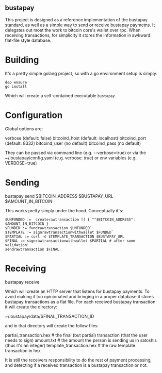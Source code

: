 bustapay
--------


This project is designed as a reference implementation of the bustapay standard, as well as a simple way to send or receive bustapay paymetns. It delegates out most the work to bitcoin core's wallet over rpc. When receiving transactions, for simplicity it stores the information in awkward flat-file style database.

Building
========
It's a pretty simple golang project, so with a go environment setup is simply:
```
dep ensure
go install
```

Which will create a self-contained executable `bustapay`


Configuration
=============
Global options are:

verbose  (default: false)
bitcoind_host  (default: localhost)
bitcoind_port  (default: 8332)
bitcoind_user  (no default)
bitcoind_pass  (no default)

They can be passed via command line  (e.g.  --verbose=true) or via the ~/.bustapay/config.yaml  (e.g.   verbose: true) or env variables (e.g. VERBOSE=true)


Sending
=======

bustapay send $BITCOIN_ADDRESS $BUSTAPAY_URL $AMOUNT_IN_BITCOIN

This works pretty simply under the hood. Conceptually it's:

```
$UNFUNDED :=  createrawtransaction [] { ""$BITCOIN_ADDRESS": $AMOUNT_IN_BITCOIN }
$FUNDED := fundrawtransaction $UNFUNDED`
$TEMPLATE := signrawtransactionwithwallet $FUNDED`
$PARTIAL := curl -d $TEMPLATE_TRANSACTION $BUSTAPAY_URL
$FINAL := signrawtransactionwithwallet $PARTIAL # after some validation!
sendrawtransaction $FINAL
```

Receiving
=========

bustapay receive

Which will create an HTTP server that listens for bustapay payments. To avoid making it too opinionated and bringing in a proper database it stores bustapay transactions as a flat file. For each received bustapay transaction it will create the directory:

~/.bustapay/data/$FINAL_TRANSACTION_ID

and in that directory will create the follow files:

partial_transaction.hex  # the final (but partial) transaction (that the user needs to sign)
amount.txt # the amount the person is sending us in satoshis (thus it's an integer)
template_transaction.hex # the raw template transaction in hex


It is still the receivers responsibility to do the rest of payment processing, and detecting if a received transaction is a bustapay transaction or not.